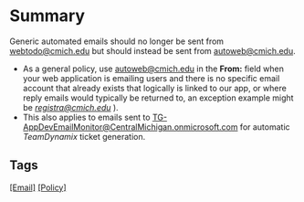 # Summary
Generic automated emails should no longer be sent from [webtodo@cmich.edu](mailto:webtodo@cmich.edu) but should instead be sent from [autoweb@cmich.edu](autoweb@cmich.edu).

- As a general policy, use [autoweb@cmich.edu](autoweb@cmich.edu) in the **From:** field when your web application is emailing users and there is no specific email account that already exists that logically is linked to our app, or where reply emails would typically be returned to, an exception example might be *registra@cmich.edu* ). 
- This also applies to emails sent to [TG-AppDevEmailMonitor@CentralMichigan.onmicrosoft.com](mailto:TG-AppDevEmailMonitor@CentralMichigan.onmicrosoft.com) for automatic *TeamDynamix* ticket generation.

## Tags
[[Email]](https://code.cmich.edu/search?project_id=365&repository_ref=master&scope=wiki_blobs&search=EmailTag)
[[Policy]](https://code.cmich.edu/search?project_id=365&repository_ref=master&scope=wiki_blobs&search=PolicyTag)